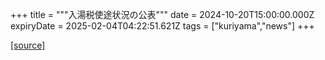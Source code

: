 +++
title = """入湯税使途状況の公表"""
date = 2024-10-20T15:00:00.000Z
expiryDate = 2025-02-04T04:22:51.621Z
tags = ["kuriyama","news"]
+++


[[source]](https://www.town.kuriyama.hokkaido.jp/soshiki/32/932.html)
